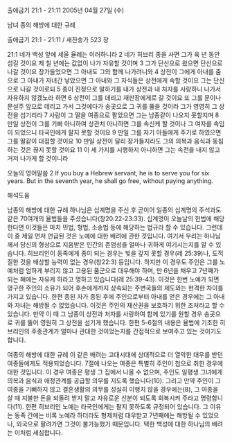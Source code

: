 출애굽기 21:1 - 21:11 
2005년 04월 27일 (수)

남녀 종의 해방에 대한 규례



출애굽기 21:1 - 21:11 / 새찬송가 523 장


21:1 네가 백성 앞에 세울 율례는 이러하니라 2 네가 히브리 종을 사면 그가 육 년 동안 섬길 것이요 제 칠 년에는 값없이 나가 자유할 것이며 3 그가 단신으로 왔으면 단신으로 나갈 것이요 장가들었으면 그 아내도 그와 함께 나가려니와 4 상전이 그에게 아내를 줌으로 그 아내가 자녀간 낳았으면 그 아내와 그 자식들은 상전에게 속할 것이요 그는 단신으로 나갈 것이로되 5 종이 진정으로 말하기를 내가 상전과 내 처자를 사랑하니 나가서 자유하지 않겠노라 하면 6 상전이 그를 데리고 재판장에게로 갈 것이요 또 그를 문이나 문설주 앞으로 데리고 가서 그것에다가 송곳으로 그 귀를 뚫을 것이라 그가 영영히 그 상전을 섬기리라 7 사람이 그 딸을 여종으로 팔았으면 그는 남종같이 나오지 못할지며 8 만일 상전이 그를 기뻐 아니하여 상관치 아니하면 그를 속신케 할 것이나 그 여자를 속임이 되었으니 타국인에게 팔지 못할 것이요 9 만일 그를 자기 아들에게 주기로 하였으면 그를 딸같이 대접할 것이요 10 만일 상전이 달리 장가들지라도 그의 의복과 음식과 동침하는 것은 끊지 못할 것이요 11 이 세 가지를 시행하지 아니하면 그는 속전을 내지 않고 거저 나가게 할 것이니라 

오늘의 영어말씀 
2 If you buy a Hebrew servant, he is to serve you for six years. But in the seventh year, he shall go free, without paying anything.

해석도움





남종의 해방에 대한 규례 
하나님은 십계명을 주신 후 곧이어 일종의 십계명의 주석과도 같은 70여개의 율법들을 주셨습니다(창20:22-23:33). 십계명이 오늘날의 헌법에 해당한다면 이것들은 마치 민법, 형법, 소송법 등에 해당하는 법규라 할 수 있습니다. 그런데 이 중 제일 먼저 언급된 것은 노예에 대한 배려에 관한 것입니다. 여기서 우리는 하나님께서 당신의 형상으로 지음받은 인간의 존엄성을 얼마나 귀하게 여기시는지를 알 수 있습니다. 히브리인이 동족에게 종이 되는 경우는 빚을 갚지 못할 경우(레 25:39)나, 도적질한 것을 배상할 능력이 없는 경우(창22:3) 등입니다. 하지만 이 경우도 주인은 그를 노예처럼 엄하게 부리지 않고 고용된 품군으로 대우해야 하며, 만 6년을 채우고 7년째가 되는 해에는 자유케 하라고 명하고 있습니다(레 25:39-43). 이것은 한번 노예가 되면 영구한 주인의 소유가 되어 후손에게까지 상속되는 주변국들의 제도와는 현격한 차이를 가지고 있습니다. 한편 종된 자가 종된 후에 주인으로부터 아내를 얻은 경우에는 그 아내와 자녀는 해방될 수 없었습니다. 이것은 주인의 재산권을 보호하기 위한 조처라고 할 수 있습니다. 만약 이 때 그 남종이 상전과 처자를 사랑하여 함께 있기를 원할 경우 송곳으로 귀를 뚫어 영원히 그 상전을 섬기게 했습니다. 한편 5-6절의 내용은 율법에 기초한 히브리인의 주종관계가 얼마나 관대한 것이었는지를 간접적으로 보여주고 있는 것이기도 합니다. 

여종의 해방에 대한 규례 
이 같은 배려는 고대시대에 상대적으로 더 열악한 대우를 받던 여종들에게도 적용되었습니다. 7절에 나오는 여종은 특별히 주인이 첩으로 취한 경우에 대한 것입니다. 이 경우 여종은 평생 그 집에서 나올 수 없으며, 주인도 일평생 그녀에게 의복과 음식과 애정관계를 공급할 의무를 지도록 했습니다(10). 그리고 만약 주인이 그 여종을 기뻐하지 않고 결혼생활의 의무를 성실히 이행치 않을 경우에는(8), 그 여종을 살 때 지불한 돈을 되돌려 받지 말고 자유로운 신분이 되도록 회복시켜 주라고 명령합니다(11). 한편 히브리인 노예는 타국인에게는 팔지 못하도록 규정되어 있습니다. 그 이유는 동족 간에는 비록 노예라 하더라도 형제처럼 대우받고 7년째에는 해방될 수 있었으나, 외국으로 팔려가면 그것이 불가능했기 때문입니다. 택한 백성에 대한 하나님의 배려는 이처럼 세심합니다.